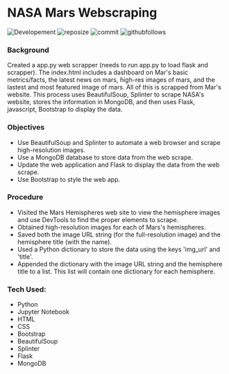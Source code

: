 # NASA Mars Webscraping
![Developement](https://img.shields.io/badge/progress-complete-green)
![reposize](https://img.shields.io/github/repo-size/shaunwang1350/mars_scraping)
![commit](https://img.shields.io/github/last-commit/shaunwang1350/mars_scraping)
![githubfollows](https://img.shields.io/github/followers/shaunwang1350?style=social)
<br >


### Background
Created a app.py web scrapper (needs to run app.py to load flask and scrapper). The index.html includes a dashboard on Mar's basic metrics/facts, the latest news on mars, high-res images of mars, and the lastest and most featured image of mars. All of this is scrapped from Mar's website. This process uses BeautifulSoup, Splinter to scrape NASA's website, stores the information in MongoDB, and then uses Flask, javascript, Bootstrap to display the data. 

### Objectives
* Use BeautifulSoup and Splinter to automate a web browser and scrape high-resolution images.
* Use a MongoDB database to store data from the web scrape.
* Update the web application and Flask to display the data from the web scrape.
* Use Bootstrap to style the web app.

### Procedure
* Visited the Mars Hemispheres web site to view the hemisphere images and use DevTools to find the proper elements to scrape.
* Obtained high-resolution images for each of Mars's hemispheres.
* Saved both the image URL string (for the full-resolution image) and the hemisphere title (with the name).
* Used a Python dictionary to store the data using the keys 'img_url' and 'title'.
* Appended the dictionary with the image URL string and the hemisphere title to a list. This list will contain one dictionary for each hemisphere.

### Tech Used:
* Python
* Jupyter Notebook
* HTML
* CSS
* Bootstrap
* BeautifulSoup
* Splinter
* Flask
* MongoDB
